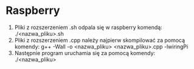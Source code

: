 # Raspberry
  1. Pliki z rozszerzeniem .sh odpala się w raspberry komendą: ./<nazwa_pliku>.sh
  2. Pliki z rozszerzeniem .cpp należy najpierw skompilować za pomocą komendy: g++ -Wall -o <nazwa_pliku> <nazwa_pliku>.cpp -lwiringPi
  3. Następnie program uruchamia się za pomocą komendy: ./<nazwa_pliku>
